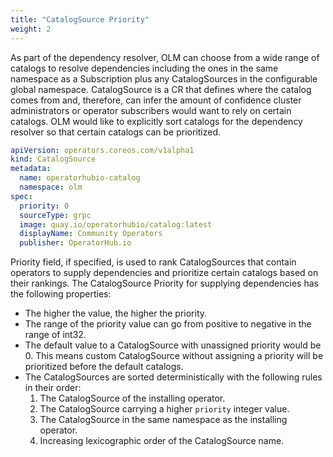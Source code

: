 ```yaml
---
title: "CatalogSource Priority"
weight: 2
---
```


As part of the dependency resolver, OLM can choose from a wide range of catalogs to resolve dependencies including the ones in the same namespace as a Subscription plus any CatalogSources in the configurable global namespace. CatalogSource is a CR that defines where the catalog comes from and, therefore, can infer the amount of confidence cluster administrators or operator subscribers would want to rely on certain catalogs. OLM would like to explicitly sort catalogs for the dependency resolver so that certain catalogs can be prioritized.

```yaml
apiVersion: operators.coreos.com/v1alpha1
kind: CatalogSource
metadata:
  name: operatorhubio-catalog
  namespace: olm
spec:
  priority: 0
  sourceType: grpc
  image: quay.io/operatorhubio/catalog:latest
  displayName: Community Operators
  publisher: OperatorHub.io
```

Priority field, if specified, is used to rank CatalogSources that contain operators to supply dependencies and prioritize certain catalogs based on their rankings. The CatalogSource Priority for supplying dependencies has the following properties:
 - The higher the value, the higher the priority. 
 - The range of the priority value can go from positive to negative in the range of int32. 
 - The default value to a CatalogSource with unassigned priority would be 0. This means custom CatalogSource without assigning a priority will be prioritized before the default catalogs. 
 - The CatalogSources are sorted deterministically with the following rules in their order: 
    1. The CatalogSource of the installing operator.
    2. The CatalogSource carrying a higher `priority` integer value.
    3. The CatalogSource in the same namespace as the installing operator.
    4. Increasing lexicographic order of the CatalogSource name.

